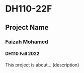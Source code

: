 # DH110-22F

## Project Name
### Faizah Mohamed
#### DH110 Fall 2022

This project is about... (description)
